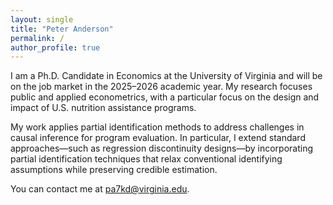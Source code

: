 ```yaml
---
layout: single
title: "Peter Anderson"
permalink: /
author_profile: true
---
```


I am a Ph.D. Candidate in Economics at the University of Virginia and will be on the job market in the 2025–2026 academic year. My research focuses public and applied econometrics, with a particular focus on the design and impact of U.S. nutrition assistance programs.

My work applies partial identification methods to address challenges in causal inference for program evaluation. In particular, I extend standard approaches—such as regression discontinuity designs—by incorporating partial identification techniques that relax conventional identifying assumptions while preserving credible estimation.

You can contact me at pa7kd@virginia.edu.

